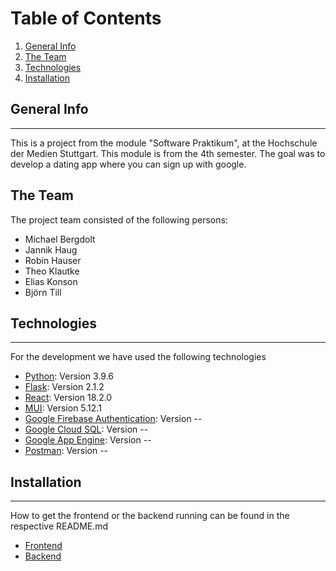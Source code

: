 # Table of Contents
1. [General Info](#general-info)
2. [The Team](#the-team)
2. [Technologies](#technologies)
3. [Installation](#installation)

## General Info
***
This is a project from the module "Software Praktikum", at the Hochschule der Medien Stuttgart. This module is from the 4th semester. 
The goal was to develop a dating app where you can sign up with google. 

## The Team
The project team consisted of the following persons: 
* Michael Bergdolt
* Jannik Haug
* Robin Hauser
* Theo Klautke
* Elias Konson
* Björn Till


## Technologies
***
For the development we have used the following technologies 
* [Python](https://www.python.org/): Version 3.9.6
* [Flask](https://flask.palletsprojects.com/en/2.3.x/): Version 2.1.2
* [React](https://react.dev/): Version 18.2.0
* [MUI](https://mui.com/): Version 5.12.1
* [Google Firebase Authentication](https://firebase.google.com/docs/auth): Version --
* [Google Cloud SQL](https://cloud.google.com/sql?hl=de): Version --
* [Google App Engine](https://cloud.google.com/appengine?hl=de): Version --
* [Postman](https://www.postman.com/): Version --

## Installation
***
How to get the frontend or the backend running can be found in the respective README.md
* [Frontend](./frontend/sopra-frontend/README.md) 
* [Backend](./backend/README.md)
